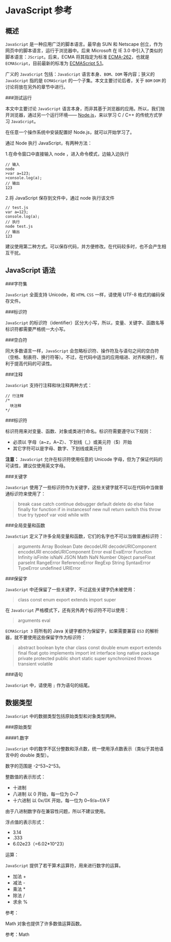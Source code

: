 JavaScript 参考
==============

概述
----

`JavaScript` 是一种应用广泛的脚本语言。最早由 SUN 和 Netscape 创立，作为网页中的脚本语言，运行于浏览器中。后来 Microsoft 在 IE 3.0 中引入了类似的脚本语言：`JScript`。后来，ECMA 将其指定为标准 [ECMA-262](https://en.wikipedia.org/wiki/ECMAScript "Wiki: ECMAScript")，也就是 `ECMAScript`，目前最新的标准为 [ECMAScript 5.1](http://www.ecma-international.org/publications/standards/Ecma-262.htm "ECMAScript 5.1")。

广义的 `JavaScript` 包括：`JavaScript` 语言本身、`BOM`、`DOM` 等内容；狭义的 `JavaScript` 指的是 `ECMAScript` 的一个子集。本文主要讨论后者，关于 `BOM` `DOM` 的讨论将放在另外的章节中进行。

###测试运行

本文中主要讨论 `JavaScript` 语言本身，而非其基于浏览器的应用。所以，我们抛开浏览器，通过另一个运行环境—— [Node.js](https://en.wikipedia.org/wiki/Node.js "Node.js")，来以学习 C / C++ 的传统方式学习 `JavaScript`。

在任意一个操作系统中安装配置好 Node.js，就可以开始学习了。

通过 Node 执行 JavaScript，有两种方法：

1.在命令窗口中直接输入 node ，进入命令模式，边输入边执行

	// 输入
	node
	>var a=123;
	>console.log(a);
	// 输出
	123

2.将 JavaScript 保存到文件中，通过 node 执行该文件

	// test.js
	var a=123;
	console.log(a);
	// 执行
	node test.js
	// 输出
	123

建议使用第二种方式。可以保存代码，并方便修改。在代码较多时，也不会产生相互干扰。

JavaScript 语法
---------------

###字符集

`JavaScript` 全面支持 Unicode，和 `HTML` `CSS` 一样，请使用 UTF-8 格式的编码保存文件。

###标识符

`JavaScript` 的标识符（identifier）区分大小写，所以，变量、关键字、函数名等标识符都需要严格统一大小写。

###空白符

同大多数语言一样，`JavaScript` 会忽略标识符、操作符及与语句之间的空白符（空格、制表符、换行符等）。不过，在代码中适当的应用缩进、对齐和换行，有利于提高代码的可读性。

###注释

`JavaScript` 支持行注释和块注释两种方式：

	// 行注释
	/*
	  块注释
	*/

###标识符

标识符用来对变量、函数、对象或类进行命名。标识符需要遵守以下规则：

+ 必须以 字母（a~z，A~Z）、下划线（_）或美元符（$）开始
+ 其它字符可以是字母、数字、下划线或美元符

__注意：__ `JavaScript` 允许在标识符使用任意的 Unicode 字母，但为了保证代码的可读性，建议仅使用英文字母。

###关键字

`JavaScript` 使用了一些标识符作为关键字，这些关键字就不可以在代码中当做普通标识符来使用了：

>break case catch continue debugger default delete do else false finally for function if in instancesof new null return switch this throw true try typeof var void while with

###全局变量和函数

`JavaSctipt` 定义了许多全局变量和函数，它们的名字也不可以当做普通标识符：

>arguments Array Boolean Date decodeURI decodeURIComponent encodeURI encodeURIComponent Error eval EvalError Function Infinity isFinite isNaN JSON Math NaN Number Object parseFloat parseInt RangeError ReferenceError RegExp String SyntaxError TypeError undefined URIError

###保留字

`JavaScript` 中还保留了一些关键字，不过这些关键字仍未被使用：

>class const enum export extends import super

在 `JavaScript` 严格模式下，还有另外两个标识符不可以使用：

>arguments eval

`ECMAScript 3` 将所有的 Java 关键字都作为保留字，如果需要兼容 `ES3` 的解析器，就不要使用这些保留字作为标识符：

>abstract boolean byte char class const double enum export extends final float goto implements import int interface long native package private protected public short static super synchronized throws transient volatile

###语句

`JavaScript` 中，请使用 `;` 作为语句的结尾。

数据类型
--------

`JavaScript` 中的数据类型包括原始类型和对象类型两种。

###原始类型

####1.数字

`JavaScript` 中的数字不区分整数和浮点数，统一使用浮点数表示（类似于其他语言中的 double 类型）。

数字的范围是 -2^53~2^53。

整数值的表示形式：

+ 十进制
+ 八进制 以 0 开始，每一位为 0~7
+ 十六进制 以 0x/0X 开始，每一位为 0~9/a~f/A`F

由于八进制数字存在兼容性问题，所以不建议使用。

浮点值的表示形式：

+ 3.14
+ .333
+ 6.02e23（=6.02*10^23）

运算：

`JavaScript` 提供了若干算术运算符，用来进行数字的运算。

+ 加法 +
+ 减法 -
+ 乘法 *
+ 除法 /
+ 求余 %

参考：

Math 对象也提供了许多数值运算函数。

参考：Math